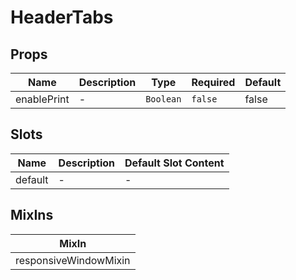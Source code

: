 # HeaderTabs

## Props

<!-- @vuese:HeaderTabs:props:start -->
|Name|Description|Type|Required|Default|
|---|---|---|---|---|
|enablePrint|-|`Boolean`|`false`|false|

<!-- @vuese:HeaderTabs:props:end -->


## Slots

<!-- @vuese:HeaderTabs:slots:start -->
|Name|Description|Default Slot Content|
|---|---|---|
|default|-|-|

<!-- @vuese:HeaderTabs:slots:end -->


## MixIns

<!-- @vuese:HeaderTabs:mixIns:start -->
|MixIn|
|---|
|responsiveWindowMixin|

<!-- @vuese:HeaderTabs:mixIns:end -->
